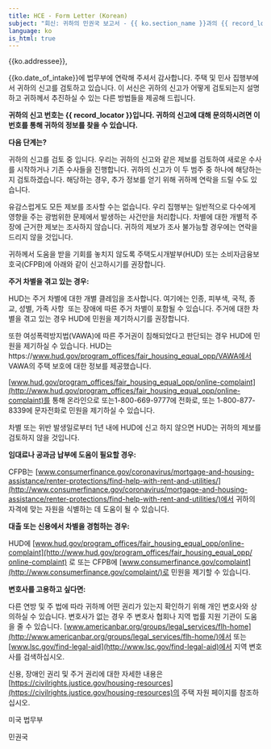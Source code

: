 ```yaml
---
title: HCE - Form Letter (Korean)
subject: "회신: 귀하의 민권국 보고서 - {{ ko.section_name }}과의 {{ record_locator }}"
language: ko
is_html: true
---
```

{{ko.addressee}},

{{ko.date_of_intake}}에 법무부에 연락해 주셔서 감사합니다. 주택 및 민사 집행부에서 귀하의 신고를 검토하고 있습니다. 이 서신은 귀하의 신고가 어떻게 검토되는지 설명하고 귀하께서 추진하실 수 있는 다른 방법들을 제공해 드립니다.

**귀하의 신고 번호는 {{ record_locator }}입니다. 귀하의 신고에 대해 문의하시려면 이 번호를 통해 귀하의 정보를 찾을 수 있습니다.**

**다음 단계는?**

귀하의 신고를 검토 중 입니다. 우리는 귀하의 신고와 같은 제보를 검토하여 새로운 수사를 시작하거나 기존 수사들을 진행합니다. 귀하의 신고가 이 두 범주 중 하나에 해당하는지 검토하겠습니다. 해당하는 경우, 추가 정보를 얻기 위해 귀하께 연락을 드릴 수도 있습니다.

유감스럽게도 모든 제보를 조사할 수는 없습니다. 우리 집행부는 일반적으로 다수에게 영향을 주는 광범위한 문제에서 발생하는 사건만을 처리합니다. 차별에 대한 개별적 주장에 근거한 제보는 조사하지 않습니다. 귀하의 제보가 조사 불가능할 경우에는 연락을 드리지 않을 것입니다.

귀하께서 도움을 받을 기회를 놓치지 않도록 주택도시개발부(HUD) 또는 소비자금융보호국(CFPB)에 아래와 같이 신고하시기를 권장합니다.

**주거 차별을 겪고 있는 경우:**

HUD는 주거 차별에 대한 개별 클레임을 조사합니다. 여기에는 인종, 피부색, 국적, 종교, 성별, 가족 사항  또는 장애에 따른 주거 차별이 포함될 수 있습니다. 주거에 대한 차별을 겪고 있는 경우 HUD에 민원을 제기하시기를 권장합니다.

또한 여성폭력방지법(VAWA)에 따른 주거권이 침해되었다고 판단되는 경우 HUD에 민원을 제기하실 수 있습니다. HUD는https://www.hud.gov/program_offices/fair_housing_equal_opp/VAWA에서 VAWA의 주택 보호에 대한 정보를 제공했습니다.

[www.hud.gov/program_offices/fair_‌housing_‌equal_‌‌opp/online-complaint](http://www.hud.gov/program_offices/fair_‌housing_‌equal_opp/online-complaint)를 통해 온라인으로 또는1-800-669-9777에 전화로, 또는 1-800-877-8339에 문자전화로 민원을 제기하실 수 있습니다.  

차별 또는 위반 발생일로부터 1년 내에 HUD에 신고 하지 않으면 HUD는 귀하의 제보를 검토하지 않을 것입니다.

**임대료나 공과금 납부에 도움이 필요할 경우:**

CFPB는 [www.consumerfinance.gov/coronavirus/mortgage-and-housing-assistance/‌renter-protections/find-help-with-rent-and-utilities/](http://www.consumerfinance.gov/coronavirus/mortgage-and-housing-assistance/renter-protections/find-help-with-rent-and-utilities/)에서 귀하의 자격에 맞는 자원을 식별하는 데 도움이 될 수 있습니다.

**대출 또는 신용에서 차별을 경험하는 경우:**

HUD에 [www.hud.gov/program_offices/fair_housing_equal_opp/‌online-complaint](http://www.hud.gov/program_offices/fair_housing_equal_opp/‌online-complaint) 로 또는 CFPB에 [www.consumerfinance.gov/complaint](http://www.consumerfinance.gov/complaint/)로 민원을 제기할 수 있습니다.

**변호사를 고용하고 싶다면:**

다른 연방 및 주 법에 따라 귀하께 어떤 권리가 있는지 확인하기 위해 개인 변호사와 상의하실 수 있습니다. 변호사가 없는 경우 주 변호사 협회나 지역 법률 지원 기관이 도움을 줄 수 있습니다. [www.americanbar.org/groups/‌legal_‌services/flh-home](http://www.americanbar.org/groups/legal_services/flh-home/)에서 또는 [www.lsc.gov/find-legal-aid](http://www.lsc.gov/find-legal-aid)에서 지역 변호사를 검색하십시오.

신용, 장애인 권리 및 주거 권리에 대한 자세한 내용은[https://civilrights.justice.gov/housing-resources](https://civilrights.justice.gov/housing-resources)의 주택 자원 페이지를 참조하십시오.

  
미국 법무부

민권국
